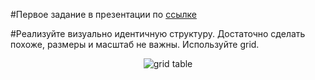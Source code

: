 #Первое задание в презентации по <a href='https://docs.google.com/presentation/d/1_ma20QlK0TaWLM3AVV8fas0qDcoDjvyLQkLRFV6dKUU/edit?usp=sharing'>ссылке</a>


#Реализуйте визуально идентичную структуру. Достаточно сделать похоже, размеры и масштаб не важны. Используйте grid.
<div align='center'>
    <img src='https://s3-alpha-sig.figma.com/img/15a2/1948/8701438e7e8e850fd4ebcf43063e96c6?Expires=1694390400&Signature=Hl3q7Ej68SiiN4m8vvWnogfR80mQuTVFlC4x0McEfJY4XP558L9pD5LIRu~l1ru0pDb1q~BZsUccVHcoMi8iirXockmZh-oTbhz-4OYLDKbwsUQUPeY3jRCI6twwlt261ImE~EHNRGWAofCJtcZle8ebYpMWRazveP6h6Dq7OtGQaaOvz86oYyAOT38Cl3jdizSvFgRFpzL9Rz8ZiM9nUS8iszEN4JaZ06n9kY81-vkQ65UUOAsiogY-dcFUPGJ9EgaLpwaNnSPSuGViKfNO8PAxMufVe74l1r17NqPZ2zOSNYX2YsoubrNzccYMSXMvv9yfoXP1b~Wpg3Px1F54wQ__&Key-Pair-Id=APKAQ4GOSFWCVNEHN3O4' alt='grid table'>
</div>
